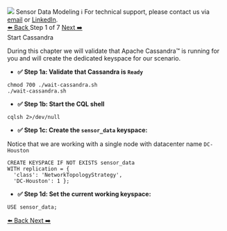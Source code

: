 <!-- TOP -->
<div class="top">
  <img src="https://datastax-academy.github.io/katapod-shared-assets/images/ds-academy-logo.svg" />
  <span class="scenario-title">Sensor Data Modeling</span>
  <span class="scenario-subtitle">ℹ️ For technical support, please contact us via <a href="mailto:aleksandr.volochnev@datastax.com">email</a> or <a href="https://dtsx.io/aleks">LinkedIn</a>.</span> 
</div>

<!-- NAVIGATION -->
<div id="navigation-top" class="navigation-top">
 <a href='command:katapod.loadPage?[{"step":"intro"}]'
   class="btn btn-dark navigation-top-left">⬅️ Back
 </a>
<span class="step-count"> Step 1 of 7</span>
 <a href='command:katapod.loadPage?[{"step":"step2"}]' 
    class="btn btn-dark navigation-top-right">Next ➡️
  </a>
</div>

<!-- CONTENT -->

<div class="step-title">Start Cassandra</div>

During this chapter we will validate that Apache Cassandra™ is running for you and will create the dedicated keyspace for our scenario.

- **✅ Step 1a: Validate that Cassandra is `Ready`**

```
chmod 700 ./wait-cassandra.sh
./wait-cassandra.sh
```

- **✅ Step 1b: Start the CQL shell**

```
cqlsh 2>/dev/null
```

- **✅ Step 1c: Create the `sensor_data` keyspace:**

Notice that we are working with a single node with datacenter name `DC-Houston`
```
CREATE KEYSPACE IF NOT EXISTS sensor_data
WITH replication = {
  'class': 'NetworkTopologyStrategy', 
  'DC-Houston': 1 };
```

- **✅ Step 1d: Set the current working keyspace:**

```
USE sensor_data;
```

<!-- NAVIGATION -->
<div id="navigation-bottom" class="navigation-bottom">
 <a href='command:katapod.loadPage?[{"step":"intro"}]'
   class="btn btn-dark navigation-bottom-left">⬅️ Back
 </a>
 <a href='command:katapod.loadPage?[{"step":"step2"}]'
    class="btn btn-dark navigation-bottom-right">Next ➡️
  </a>
</div>
<br/>